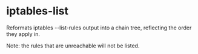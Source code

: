 iptables-list
=============

Reformats iptables --list-rules output into a chain tree,
reflecting the order they apply in.

Note: the rules that are unreachable will not be listed.
